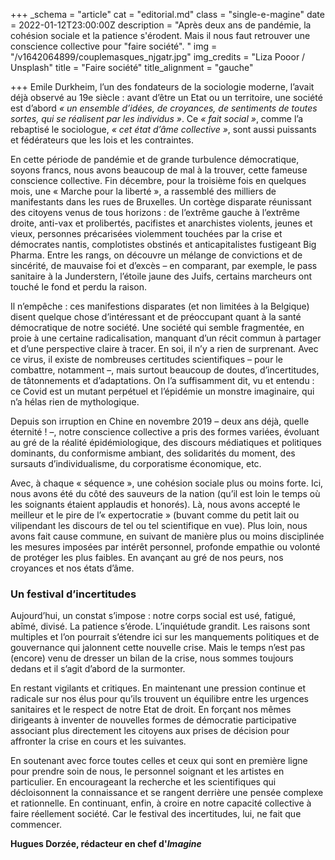 +++
_schema = "article"
cat = "editorial.md"
class = "single-e-magine"
date = 2022-01-12T23:00:00Z
description = "Après deux ans de pandémie, la cohésion sociale et la patience s'érodent. Mais il nous faut retrouver une conscience collective pour \"faire société\". "
img = "/v1642064899/couplemasques_njgatr.jpg"
img_credits = "Liza Pooor / Unsplash"
title = "Faire société"
title_alignment = "gauche"

+++
Emile Durkheim, l’un des fondateurs de la sociologie moderne, l’avait déjà observé au 19e siècle : avant d’être un Etat ou un territoire, une société est d’abord _« un ensemble d’idées, de croyances, de sentiments de toutes sortes, qui se réalisent par les individus »_. Ce _« fait social »_, comme l’a rebaptisé le sociologue, _« cet état d’âme collective »_, sont aussi puissants et fédérateurs que les lois et les contraintes.

En cette période de pandémie et de grande turbulence démocratique, soyons francs, nous avons beaucoup de mal à la trouver, cette fameuse conscience collective. Fin décembre, pour la troisième fois en quelques mois, une « Marche pour la liberté », a rassemblé des milliers de manifestants dans les rues de Bruxelles. Un cortège disparate réunissant des citoyens venus de tous horizons : de l’extrême gauche à l’extrême droite, anti-vax et prolibertés, pacifistes et anarchistes violents, jeunes et vieux, personnes précarisées violemment touchées par la crise et démocrates nantis, complotistes obstinés et anticapitalistes fustigeant Big Pharma. Entre les rangs, on découvre un mélange de convictions et de sincérité, de mauvaise foi et d’excès – en comparant, par exemple, le pass sanitaire à la Junderstern, l’étoile jaune des Juifs, certains marcheurs ont touché le fond et perdu la raison.

Il n’empêche : ces manifestions disparates (et non limitées à la Belgique) disent quelque chose d’intéressant et de préoccupant quant à la santé démocratique de notre société. Une société qui semble fragmentée, en proie à une certaine radicalisation, manquant d’un récit commun à partager et d’une perspective claire à tracer. En soi, il n’y a rien de surprenant. Avec ce virus, il existe de nombreuses certitudes scientifiques – pour le combattre, notamment –, mais surtout beaucoup de doutes, d’incertitudes, de tâtonnements et d’adaptations. On l’a suffisamment dit, vu et entendu : ce Covid est un mutant perpétuel et l’épidémie un monstre imaginaire, qui n’a hélas rien de mythologique.

Depuis son irruption en Chine en novembre 2019 – deux ans déjà, quelle éternité ! –, notre conscience collective a pris des formes variées, évoluant au gré de la réalité épidémiologique, des discours médiatiques et politiques dominants, du conformisme ambiant, des solidarités du moment, des sursauts d’individualisme, du corporatisme économique, etc.

Avec, à chaque « séquence », une cohésion sociale plus ou moins forte. Ici, nous avons été du côté des sauveurs de la nation (qu’il est loin le temps où les soignants étaient applaudis et honorés). Là, nous avons accepté le meilleur et le pire de l’« expertocratie » (buvant comme du petit lait ou vilipendant les discours de tel ou tel scientifique en vue). Plus loin, nous avons fait cause commune, en suivant de manière plus ou moins disciplinée les mesures imposées par intérêt personnel, profonde empathie ou volonté de protéger les plus faibles. En avançant au gré de nos peurs, nos croyances et nos états d’âme.

### Un festival d’incertitudes

Aujourd’hui, un constat s’impose : notre corps social est usé, fatigué, abîmé, divisé. La patience s’érode. L’inquiétude grandit. Les raisons sont multiples et l’on pourrait s’étendre ici sur les manquements politiques et de gouvernance qui jalonnent cette nouvelle crise. Mais le temps n’est pas (encore) venu de dresser un bilan de la crise, nous sommes toujours dedans et il s’agit d’abord de la surmonter.

En restant vigilants et critiques. En maintenant une pression continue et radicale sur nos élus pour qu’ils trouvent un équilibre entre les urgences sanitaires et le respect de notre Etat de droit. En forçant nos mêmes dirigeants à inventer de nouvelles formes de démocratie participative associant plus directement les citoyens aux prises de décision pour affronter la crise en cours et les suivantes.

En soutenant avec force toutes celles et ceux qui sont en première ligne pour prendre soin de nous, le personnel soignant et les artistes en particulier. En encourageant la recherche et les scientifiques qui décloisonnent la connaissance et se rangent derrière une pensée complexe et rationnelle. En continuant, enfin, à croire en notre capacité collective à faire réellement société. Car le festival des incertitudes, lui, ne fait que commencer.

**Hugues Dorzée, rédacteur en chef d'_Imagine_**